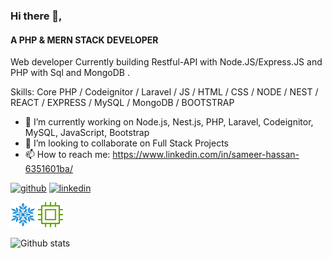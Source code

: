 ### Hi there 👋, 
#### A PHP & MERN STACK DEVELOPER
Web developer Currently building Restful-API with Node.JS/Express.JS and PHP with Sql and MongoDB .

Skills:  Core PHP / Codeignitor / Laravel /  JS / HTML / CSS / NODE / NEST / REACT / EXPRESS / MySQL / MongoDB / BOOTSTRAP

- 🔭 I’m currently working on  Node.js, Nest.js, PHP, Laravel, Codeignitor, MySQL, JavaScript, Bootstrap  
- 👯 I’m looking to collaborate on Full Stack Projects
- 📫 How to reach me: https://www.linkedin.com/in/sameer-hassan-6351601ba/



[<img src='https://cdn.jsdelivr.net/npm/simple-icons@3.0.1/icons/github.svg' alt='github' height='40'>](https://github.com/https://github.com/Samee456Hassan)  [<img src='https://cdn.jsdelivr.net/npm/simple-icons@3.0.1/icons/linkedin.svg' alt='linkedin' height='40'>](https://www.linkedin.com/in/sameer-hassan-6351601ba/)  

<a href='https://archiveprogram.github.com/'><img src='https://raw.githubusercontent.com/acervenky/animated-github-badges/master/assets/acbadge.gif' width='40' height='40'></a> <a href='https://docs.github.com/en/developers'><img src='https://raw.githubusercontent.com/acervenky/animated-github-badges/master/assets/devbadge.gif' width='40' height='40'>  </a>


![Github stats](https://github-readme-stats.vercel.app/api?username=Sameer456Hassan&theme=highcontrast&show_icons=true&count_private=true&include_all_commits=true&bg_color=#000000)


